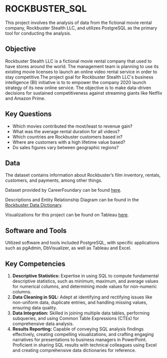 # ROCKBUSTER_SQL
This project involves the analysis of data from the fictional movie rental company, Rockbuster Stealth LLC, and utilizes PostgreSQL as the primary tool for conducting the analysis.
## Objective
Rockbuster Stealth LLC is a fictional movie rental company that used to have stores around the world. The management team is planning to 
use its existing movie licenses to launch an online video rental service in order to stay competitive.The project goal for Rockbuster
Stealth LLC's business intelligence (BI) initiative is to to empower the company 2020 launch strategy of its new online service. The objective is to make data-driven 
decisions for sustained competitiveness against streaming giants like Netflix and Amazon Prime.
## Key Questions
* Which movies contributed the most/least to revenue gain?
* What was the average rental duration for all videos?
* Which countries are Rockbuster customers based in?
* Where are customers with a high lifetime value based?
* Do sales figures vary between geographic regions?
## Data
The dataset contains information about Rockbuster’s film inventory, rentals, customers, and payments, among other things.

Dataset provided by CareerFoundary can be found [here](http://www.postgresqltutorial.com/wp-content/uploads/2019/05/dvdrental.zip).

Descriptions and Entity Relationship Diagram can be found in the [Rockbuster Data Dictionary](https://github.com/SanjaIlinSpirovska/ROCKBUSTER_SQL/blob/main/Sent%20to%20client/03%20Data%20Dictionary.pdf). 

Visualizations for this project can be found on Tableau [here](https://public.tableau.com/app/profile/sanja.ilin/viz/shared/GN2FP4ZMF).  
## Software and Tools
Utilized software and tools included PostgreSQL, with specific applications such as pgAdmin, DbVisualizer, as well as Tableau and Excel.
## Key Competencies
1. **Descriptive Statistics:** Expertise in using SQL to compute fundamental descriptive statistics, such as minimum, maximum, and average values for numerical columns, and determining mode values for non-numeric columns.
1. **Data Cleaning in SQL:** Adept at identifying and rectifying issues like non-uniform data, duplicate entries, and handling missing values, ensuring data quality.
1. **Data Integration:** Skilled in joining multiple data tables, performing subqueries, and using Common Table Expressions (CTEs) for comprehensive data analysis.
1. **Results Reporting:** Capable of conveying SQL analysis findings effectively, creating compelling visualizations, and crafting engaging narratives for presentations to business managers in PowerPoint. Proficient in sharing SQL results with technical colleagues using Excel and creating comprehensive data dictionaries for reference.
